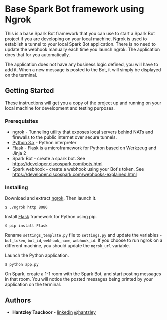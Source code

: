 # Base Spark Bot framework using Ngrok

This is a base Spark Bot framework that you can use to start a Spark Bot project if you are developing on your local machine. Ngrok is used to establish a tunnel to your local Spark Bot application. There is no need to update the webhook manually each time you launch ngrok. The application does that for you automatically.

The application does not have any business logic defined, you will have to add it. When a new message is posted to the Bot, it will simply be displayed on the terminal.


## Getting Started

These instructions will get you a copy of the project up and running on your local machine for development and testing purposes.


### Prerequisites
* [ngrok](http://ngrok.com) - Tunneling utility that exposes local servers behind NATs and firewalls to the public internet over secure tunnels.
* [Python 3.x](http://www.python.org) - Python interpreter
* [Flask](http://flask.pocoo.org/)  - Flask is a microframework for Python based on Werkzeug and Jinja 2
* Spark Bot - create a spark bot. See https://developer.ciscospark.com/bots.html
* Spark webhook - create a webhook using your Bot's token. See https://developer.ciscospark.com/webhooks-explained.html


### Installing

Download and extract [ngrok](http://ngrok.com/download). Then launch it.

```
$ ./ngrok http 8080
```

Install [Flask](http://flask.pocoo.org/) framework for Python using pip.

```
$ pip install Flask
```

Rename `settings_template.py` file to `settings.py` and update the variables - `bot_token`, `bot_id`, `webhook_name`, `webhook_id`. If you choose to run ngrok on a different machine, you should update the `ngrok_url` variable.

Launch the Python application.

```
$ python app.py
```

On Spark, create a 1-1 room with the Spark Bot, and start posting messages in that room. You will notice the posted messages being printed by your application on the terminal.


## Authors

* **Hantzley Tauckoor** - [linkedin](http://linkedin.com/in/hantzley) [@hantzley](http://twitter.com/hantzley)
